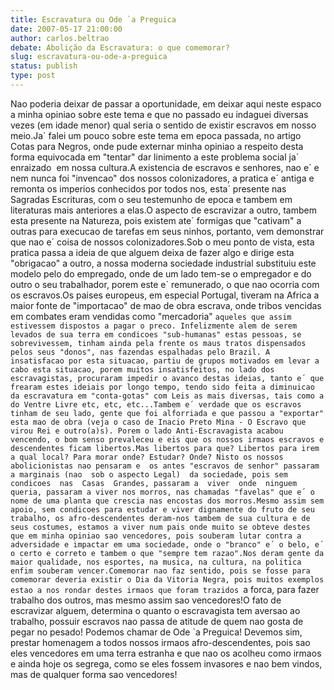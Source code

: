 ```yaml
---
title: Escravatura ou Ode `a Preguica
date: 2007-05-17 21:00:00
author: carlos.beltrao
debate: Abolição da Escravatura: o que comemorar?
slug: escravatura-ou-ode-a-preguica
status: publish 
type: post
---
```


Nao poderia deixar de passar a oportunidade, em deixar aqui neste espaco a minha opiniao sobre este tema e que no passado eu indaguei diversas vezes (em idade menor) qual seria o sentido de existir escravos em nosso meio.Ja´ falei um pouco sobre este tema em epoca passada, no artigo Cotas para Negros, onde pude externar minha opiniao a respeito desta forma equivocada em "tentar" dar linimento a este problema social ja´ enraizado  em nossa cultura.A existencia de escravos e senhores, nao e´ e nem nunca foi "invencao" dos nossos colonizadores, a pratica e´ antiga e remonta os imperios conhecidos por todos nos, esta´ presente nas Sagradas Escrituras, com o seu testemunho de epoca e tambem em literaturas mais anteriores a elas.O aspecto de escravizar a outro, tambem esta presente na Natureza, pois existem ate´ formigas que "cativam" a outras para execucao de tarefas em seus ninhos, portanto, vem demonstrar que nao e´ coisa de nossos colonizadores.Sob o meu ponto de vista, esta pratica passa a ideia de que alguem deixa de fazer algo e dirige esta "obrigacao" a outro, a nossa moderna sociedade industrial substituiu este modelo pelo do empregado, onde de um lado tem-se o empregador e do outro o seu trabalhador, porem este e´ remunerado, o que nao ocorria com os escravos.Os paises europeus, em especial Portugal, tiveram na Africa a maior fonte de "importacao" de mao de obra escrava, onde tribos vencidas em combates eram vendidas como "mercadoria" `aqueles que assim estivessem dispostos a pagar o preco. Infelizmente alem de serem levados de sua terra em condicoes "sub-humanas" estas pessoas, se sobrevivessem, tinham ainda pela frente os maus tratos dispensados pelos seus "donos", nas fazendas espalhadas pelo Brazil. A insatisfacao por esta situacao, partiu de grupos motivados em levar a cabo esta situacao, porem muitos insatisfeitos, no lado dos escravagistas, procuraram impedir o avanco destas ideias, tanto e´ que frearam estes ideiais por longo tempo, tendo sido feita a diminuicao da escravatura em "conta-gotas" com Leis as mais diversas, tais como a do Ventre Livre etc, etc, etc...Tambem e´ verdade que os escravos tinham de seu lado, gente que foi alforriada e que passou a "exportar" esta mao de obra (veja o caso de Inacio Preto Mina - O Escravo que virou Rei e outro(a)s). Porem o lado Anti-Escravagista acabou vencendo, o bom senso prevaleceu e eis que os nossos irmaos escravos e descendentes ficam libertos.Mas libertos para que? Libertos para irem a qual local? Para morar onde? Estudar? Onde? Nisto os nossos abolicionistas nao pensaram e  os antes "escravos de senhor" passaram a marginais (nao  sob o aspecto Legal)  da sociedade, pois sem condicoes  nas  Casas  Grandes, passaram a  viver  onde  ninguem  queria, passaram a viver nos morros, nas chamadas "favelas" que e´ o nome de uma planta que crescia nas encostas dos morros.Mesmo assim sem apoio, sem condicoes para estudar e viver dignamente do fruto de seu trabalho, os afro-descendentes deram-nos tambem de sua cultura e de seus costumes, estamos a viver num pais onde muito se obteve destes que em minha opiniao sao vencedores, pois souberam lutar contra a adversidade e impactar em uma sociedade, onde o "branco" e´ o belo, e´ o certo e correto e tambem o que "sempre tem razao".Nos deram gente da maior qualidade, nos esportes, na musica, na cultura, na politica enfim souberam vencer.Comemorar nao faz sentido, pois se fosse para comemorar deveria existir o Dia da Vitoria Negra, pois muitos exemplos estao a nos rondar destes irmaos que foram trazidos `a forca, para fazer trabalho dos outros, mas mesmo assim sao vencedores!O fato de escravizar alguem, determina o quanto o escravagista tem aversao ao trabalho, possuir escravos nao passa de atitude de quem nao gosta de pegar no pesado! Podemos chamar de Ode `a Preguica! Devemos sim, prestar homenagem a todos nossos irmaos afro-descendentes, pois sao eles vencedores em uma terra estranha e que nao os acolheu como irmaos e ainda hoje os segrega, como se eles fossem invasores e nao bem vindos, mas de qualquer forma sao vencedores!
